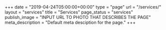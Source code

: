 +++
date = "2019-04-24T05:00:00+00:00"
type = "page"
url = "/services/"
layout = "services"
title = "Services"
page_status = "services"
publish_image = "INPUT URL TO PHOTO THAT DESCRIBES THE PAGE"
meta_description = "Default meta desciption for the page."
+++
